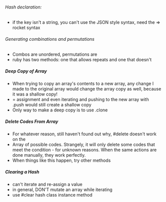 ###### Hash declaration:
* if the key isn't a string, you can't use the JSON style syntax, need the => rocket syntax
###### Generating combinations and permutations
* Combos are unordered, permutations are
* ruby has two methods: one that allows repeats and one that doesn't
##### Deep Copy of Array
* When trying to copy an array's contents to a new array, any change I made to the original array would change the array copy as well, because it was a shallow copy!
* = assignment and even iterating and pushing to the new array with .push would still create a shallow copy
* Only way to make a deep copy is to use .clone
##### Delete Codes From Array
* For whatever reason, still haven't found out why, #delete doesn't work on the
* Array of possible codes. Strangely, it will only delete some codes that meet the condition - for unknown reasons. When the same actions are done manually, they work perfectly.
* When things like this happen, try other methods
##### Clearing a Hash
* can't iterate and re-assign a value
* in general, DON'T mutate an array while iterating
* use #clear hash class instance method
